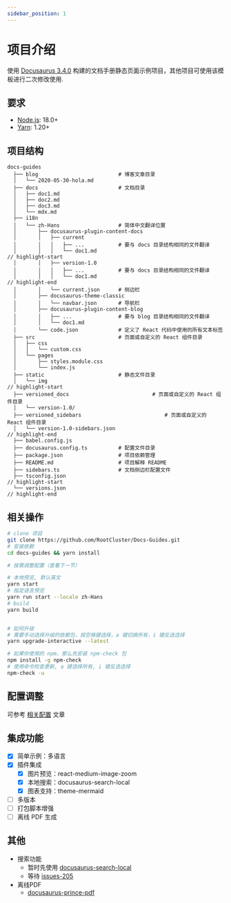```yaml
---
sidebar_position: 1
---
```


# 项目介绍

使用 [Docusaurus 3.4.0](https://github.com/facebook/docusaurus/releases/tag/v3.4.0) 构建的文档手册静态页面示例项目，其他项目可使用该模板进行二次修改使用.

## 要求

- [Node.js](https://nodejs.org/en/download): 18.0+
- [Yarn](https://yarn.nodejs.cn/en/docs/install#windows-stable): 1.20+

## 项目结构

```text title="高亮部分是多版本管理部分"
docs-guides
  ├── blog                          # 博客文章目录
  │   └── 2020-05-30-hola.md
  ├── docs                          # 文档目录
  │   ├── doc1.md
  │   ├── doc2.md
  │   ├── doc3.md
  │   └── mdx.md
  ├── i18n
  │   └── zh-Hans                   # 简体中文翻译位置
  │       ├── docusaurus-plugin-content-docs
  │       │   ├── current
  │       │   │   ├── ...           # 要与 docs 目录结构相同的文件翻译
  │       │   │   └── doc1.md
// highlight-start
  │       │   ├── version-1.0
  │       │   │   ├── ...           # 要与 docs 目录结构相同的文件翻译
  │       │   │   └── doc1.md
// highlight-end
  │       │   └── current.json      # 侧边栏
  │       ├── docusaurus-theme-classic
  │       │   └── navbar.json       # 导航栏
  │       ├── docusaurus-plugin-content-blog
  │       │   ├── ...               # 要与 blog 目录结构相同的文件翻译
  │       │   └── doc1.md
  │       └── code.json             # 定义了 React 代码中使用的所有文本标签
  ├── src                           # 页面或自定义的 React 组件目录
  │   ├── css
  │   │   └── custom.css
  │   └── pages
  │       ├── styles.module.css
  │       └── index.js
  ├── static                        # 静态文件目录
  │   └── img
// highlight-start
  ├── versioned_docs                           # 页面或自定义的 React 组件目录
  │   └── version-1.0/
  ├── versioned_sidebars                           # 页面或自定义的 React 组件目录
  │   └── version-1.0-sidebars.json
// highlight-end
  ├── babel.config.js
  ├── docusaurus.config.ts          # 配置文件目录
  ├── package.json                  # 项目依赖管理
  ├── README.md                     # 项目解释 README
  ├── sidebars.ts                   # 文档侧边栏配置文件
  ├── tsconfig.json
// highlight-start
  └── versions.json
// highlight-end
```

## 相关操作

```bash
# clone 项目
git clone https://github.com/RootCluster/Docs-Guides.git
# 安装依赖
cd docs-guides && yarn install

# 按需调整配置（查看下一节）

# 本地预览, 默认英文
yarn start
# 指定语言预览
yarn run start --locale zh-Hans
# build
yarn build


# 如何升级
# 需要手动选择升级的依赖包，按空格键选择，a 键切换所有，i 键反选选择
yarn upgrade-interactive --latest

# 如果你使用的 npm，那么先安装 npm-check 包
npm install -g npm-check
# 使用命令检查更新, a 键选择所有, i 键反选选择
npm-check -u
```

## 配置调整

可参考 [相关配置](tutorial-basics/docusaurus-conf.md) 文章

## 集成功能

- [x] 简单示例：多语言
- [x] 插件集成
  - [x] 图片预览：react-medium-image-zoom
  - [x] 本地搜索：docusaurus-search-local
  - [x] 图表支持：theme-mermaid
- [ ] 多版本
- [ ] 打包脚本增强
- [ ] 离线 PDF 生成

## 其他

- 搜索功能
  - 暂时先使用 [docusaurus-search-local](https://github.com/easyops-cn/docusaurus-search-local)
  - 等待 [issues-205](https://github.com/cmfcmf/docusaurus-search-local/issues/205)
- 离线PDF
  - [docusaurus-prince-pdf](https://github.com/signcl/docusaurus-prince-pdf)
